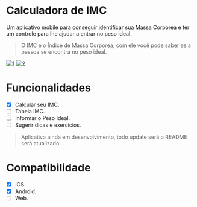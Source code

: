 # Calculadora de IMC
Um aplicativo mobile para conseguir identificar sua Massa Corporea e ter um controle para lhe ajudar a entrar no peso ideal.
> O IMC é o Índice de Massa Corporea, com ele você pode saber se a pessoa se encontra no peso ideal.

![1](https://user-images.githubusercontent.com/54004461/86170643-cef0e580-baf1-11ea-90d8-c0919cbd1c16.jpg)
![2](https://user-images.githubusercontent.com/54004461/86170645-d0221280-baf1-11ea-921f-dd01aa21e40b.jpg)

# Funcionalidades

- [X] Calcular seu IMC.
- [ ] Tabela IMC.
- [ ] Informar o Peso Ideal.
- [ ] Sugerir dicas e exercícios.
> Aplicativo ainda em desenvolvimento, todo update será o README será atualizado.

# Compatibilidade

- [X] IOS.
- [X] Android.
- [ ] Web.
